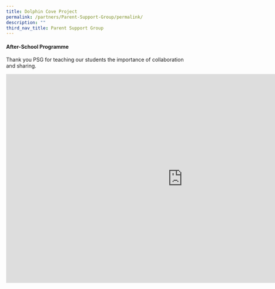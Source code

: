 ```yaml
---
title: Dolphin Cove Project
permalink: /partners/Parent-Support-Group/permalink/
description: ""
third_nav_title: Parent Support Group
---
```

#### After-School Programme

Thank you PSG for teaching our students the importance of collaboration and sharing. 

<iframe allowfullscreen="true" height="569" width="960" frameborder="0" src="https://docs.google.com/presentation/d/e/2PACX-1vRWgJM8vG-7K3c5DhNJ2xn53fOEeQzApmZQPEgSfTrvhDW4ZZtRqbyxH2jDq-luXZ26xNVQr7d6F6Go/embed?start=false&amp;loop=false&amp;delayms=3000"></iframe>